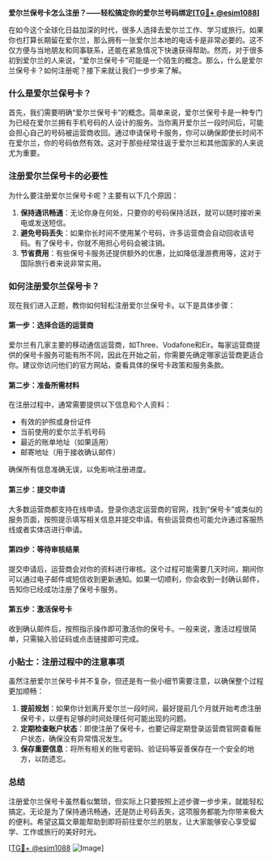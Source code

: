 **爱尔兰保号卡怎么注册？——轻松搞定你的爱尔兰号码绑定[[TG💪+ @esim1088](https://t.me/s/esim1088)]**

在如今这个全球化日益加深的时代，很多人选择去爱尔兰工作、学习或旅行。如果你也打算长期留在爱尔兰，那么拥有一张爱尔兰本地的电话卡是非常必要的。这不仅方便与当地朋友和同事联系，还能在紧急情况下快速获得帮助。然而，对于很多初到爱尔兰的人来说，“爱尔兰保号卡”可能是一个陌生的概念。那么，什么是爱尔兰保号卡？如何注册呢？接下来就让我们一步步来了解。

### 什么是爱尔兰保号卡？

首先，我们需要明确“爱尔兰保号卡”的概念。简单来说，爱尔兰保号卡是一种专门为已经在爱尔兰拥有手机号码的人设计的服务。当你离开爱尔兰一段时间后，可能会担心自己的号码被运营商收回。通过申请保号卡服务，你可以确保即使长时间不在爱尔兰，你的号码依然有效。这对于那些经常往返于爱尔兰和其他国家的人来说尤为重要。

### 注册爱尔兰保号卡的必要性

为什么要注册爱尔兰保号卡呢？主要有以下几个原因：

1. **保持通讯畅通**：无论你身在何处，只要你的号码保持活跃，就可以随时接听来电或发送短信。
2. **避免号码丢失**：如果你长时间不使用某个号码，许多运营商会自动回收该号码。有了保号卡，你就不用担心号码会被注销。
3. **节省费用**：有些保号卡服务还提供额外的优惠，比如降低漫游费用等，这对于国际旅行者来说非常实用。

### 如何注册爱尔兰保号卡？

现在我们进入正题，教你如何轻松注册爱尔兰保号卡。以下是具体步骤：

#### 第一步：选择合适的运营商

爱尔兰有几家主要的移动通信运营商，如Three、Vodafone和Eir。每家运营商提供的保号卡服务可能有所不同，因此在开始之前，你需要先确定哪家运营商更适合你。建议你访问他们的官方网站，查看具体的保号卡政策和服务条款。

#### 第二步：准备所需材料

在注册过程中，通常需要提供以下信息和个人资料：
- 有效的护照或身份证件
- 当前使用的爱尔兰手机号码
- 最近的账单地址（如果适用）
- 邮寄地址（用于接收确认邮件）

确保所有信息准确无误，以免影响注册进度。

#### 第三步：提交申请

大多数运营商都支持在线申请。登录你选定运营商的官网，找到“保号卡”或类似的服务页面，按照提示填写相关信息并提交申请。有些运营商也可能允许通过客服热线或者实体店进行申请。

#### 第四步：等待审核结果

提交申请后，运营商会对你的资料进行审核。这个过程可能需要几天时间，期间你可以通过电子邮件或短信收到更新通知。如果一切顺利，你会收到一封确认邮件，告知你已经成功注册了保号卡服务。

#### 第五步：激活保号卡

收到确认邮件后，按照指示操作即可激活你的保号卡。一般来说，激活过程很简单，只需输入验证码或点击链接即可完成。

### 小贴士：注册过程中的注意事项

虽然注册爱尔兰保号卡并不复杂，但还是有一些小细节需要注意，以确保整个过程更加顺畅：

1. **提前规划**：如果你计划离开爱尔兰一段时间，最好提前几个月就开始考虑注册保号卡，以便有足够的时间处理任何可能出现的问题。
2. **定期检查账户状态**：即使注册了保号卡，也要记得定期登录运营商官网查看账户状态，确保没有异常情况发生。
3. **保存重要信息**：将所有相关的账号密码、验证码等妥善保存在一个安全的地方，以防遗忘。

### 总结

注册爱尔兰保号卡虽然看似繁琐，但实际上只要按照上述步骤一步步来，就能轻松搞定。无论是为了保持通讯畅通，还是防止号码丢失，这项服务都能为你带来极大的便利。希望这篇文章能帮助到即将前往爱尔兰的朋友，让大家能够安心享受留学、工作或旅行的美好时光。

[[TG💪+ @esim1088](https://t.me/s/esim1088) ![Image](https://i.postimg.cc/4NQfJmqS/Snipaste-2025-05-13-00-14-12.png)]